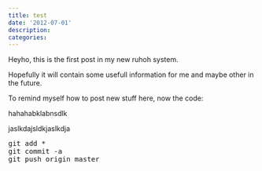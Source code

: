 ```yaml
---
title: test
date: '2012-07-01'
description:
categories:
---
```

Heyho, this is the first post in my new ruhoh system. 

Hopefully it will contain some usefull information for me and maybe other in the future.

To remind myself how  to post new stuff here, now the code:

hahahabklabnsdlk

jaslkdajsldkjaslkdja

<pre>
git add *
git commit -a
git push origin master
</pre>